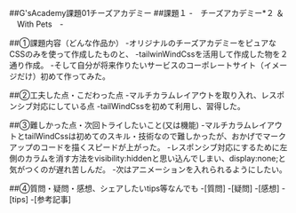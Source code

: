 ##G'sAcademy課題01チーズアカデミー
##課題１ -　チーズアカデミー*２ ＆ 　With Pets　-

##①課題内容（どんな作品か）
-オリジナルのチーズアカデミーをピュアなCSSのみを使って作成したものと、
-tailwinWindCssを活用して作成した物を２通り作成。
-そして自分が将来作りたいサービスのコーポレートサイト（イメージだけ）初めて作ってみた。

##②工夫した点・こだわった点
-マルチカラムレイアウトを取り入れ、レスポンシブ対応にしている点
-tailWindCssを初めて利用し、習得した。

##③難しかった点・次回トライしたいこと(又は機能)
-マルチカラムレイアウトとtailWindCssは初めてのスキル・技術なので難しかったが、おかげでマークアップのコードを描くスピードが上がった。
-レスポンシブ対応にするために左側のカラムを消す方法をvisibility:hiddenと思い込んでしまい、display:none;と気がつくのが遅れ苦しんだ。
-次はアニメーションを入れられるようにしたい。

##④質問・疑問・感想、シェアしたいtips等なんでも
-[質問]
-[疑問]
-[感想]
-[tips]
-[参考記事]
